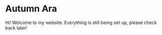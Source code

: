 # Autumn Ara

Hi! Welcome to my website. Everything is still being set up, please check back later!
